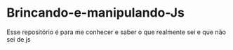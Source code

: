 # Brincando-e-manipulando-Js
Esse repositório é para me conhecer e saber o que realmente sei e que não sei de js
